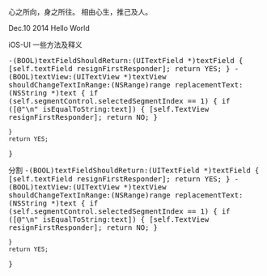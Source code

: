 
心之所向，身之所往。
相由心生，推己及人。

Dec.10 2014
    Hello World

iOS-UI 一些方法及释义

<kbd>

-(BOOL)textFieldShouldReturn:(UITextField *)textField
{
    [self.textField resignFirstResponder];
    return YES;
}
-(BOOL)textView:(UITextView *)textView shouldChangeTextInRange:(NSRange)range replacementText:(NSString *)text
{
    if (self.segmentControl.selectedSegmentIndex == 1)
    {
        if ([@"\n" isEqualToString:text])
        {
            [self.TextView resignFirstResponder];
            return NO;
        }

    }
    return YES;
}  
  
</kbd>
分割

<samp>
-(BOOL)textFieldShouldReturn:(UITextField *)textField
{
    [self.textField resignFirstResponder];
    return YES;
}
-(BOOL)textView:(UITextView *)textView shouldChangeTextInRange:(NSRange)range replacementText:(NSString *)text
{
    if (self.segmentControl.selectedSegmentIndex == 1)
    {
        if ([@"\n" isEqualToString:text])
        {
            [self.TextView resignFirstResponder];
            return NO;
        }

    }
    return YES;
} 
</samp>